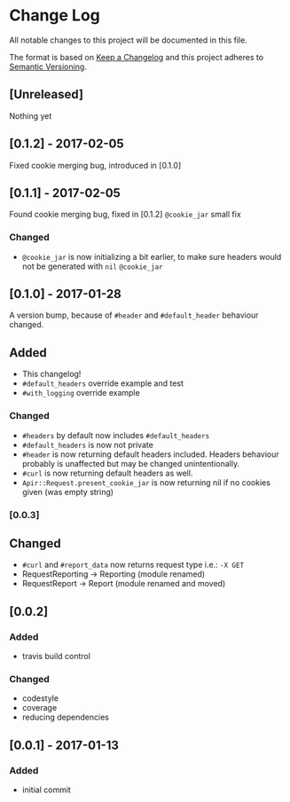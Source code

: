 # Change Log
All notable changes to this project will be documented in this file.

The format is based on [Keep a Changelog](http://keepachangelog.com/)
and this project adheres to [Semantic Versioning](http://semver.org/).

## [Unreleased]
Nothing yet

## [0.1.2] - 2017-02-05
Fixed cookie merging bug, introduced in [0.1.0]

## [0.1.1] - 2017-02-05
Found cookie merging bug, fixed in [0.1.2]
`@cookie_jar` small fix

### Changed
- `@cookie_jar` is now initializing a bit earlier, to make sure headers would not
be generated with `nil` `@cookie_jar`

## [0.1.0] - 2017-01-28
A version bump, because of `#header` and `#default_header` behaviour changed.

## Added
- This changelog!
- `#default_headers` override example and test
- `#with_logging` override example

### Changed
- `#headers` by default now includes `#default_headers`
- `#default_headers` is now not private
- `#header` is now returning default headers included.
Headers behaviour probably is unaffected but may be changed unintentionally.
- `#curl` is now returning default headers as well.
- `Apir::Request.present_cookie_jar` is now returning nil if no cookies given (was empty string)

### [0.0.3]
## Changed
- `#curl` and `#report_data` now returns request type i.e.: `-X GET`
- RequestReporting -> Reporting (module renamed)
- RequestReport -> Report (module renamed and moved)

## [0.0.2]
### Added
- travis build control

### Changed
- codestyle
- coverage
- reducing dependencies

## [0.0.1] - 2017-01-13
### Added
 - initial commit
